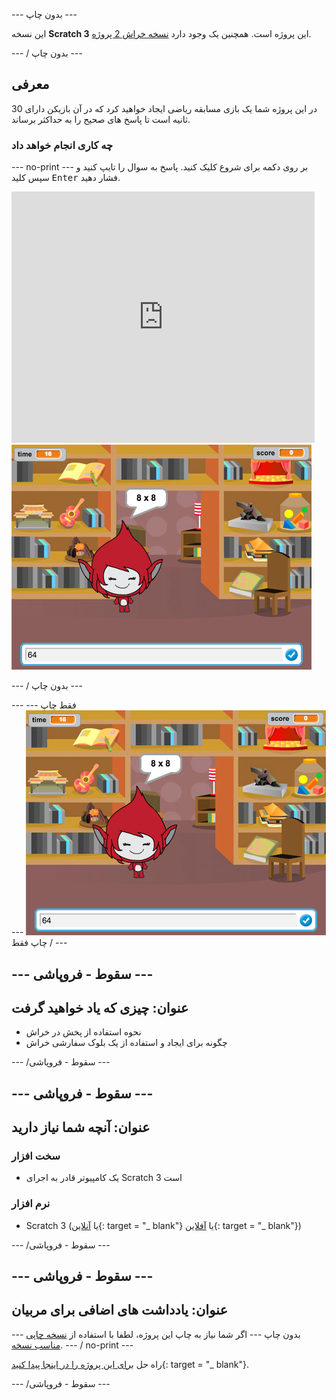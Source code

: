 \--- بدون چاپ \---

این نسخه **Scratch 3** این پروژه است. همچنین یک وجود دارد [نسخه خراش 2 پروژه](https://projects.raspberrypi.org/en/projects/brain-game-scratch2).

\--- / بدون چاپ \---

## معرفی

در این پروژه شما یک بازی مسابقه ریاضی ایجاد خواهید کرد که در آن بازیکن دارای 30 ثانیه است تا پاسخ های صحیح را به حداکثر برساند.

### چه کاری انجام خواهد داد

\--- no-print \--- بر روی دکمه برای شروع کلیک کنید. پاسخ به سوال را تایپ کنید و سپس کلید <kbd>Enter</kbd> فشار دهید.

<div class="scratch-preview">
  <iframe allowtransparency="true" width="485" height="402" src="https://scratch.mit.edu/projects/embed/250234955/?autostart=false" frameborder="0" scrolling="no"></iframe>
  <img src="images/brain-final.png">
</div>

\--- / بدون چاپ \---

\--- فقط چاپ \--- ![Brain Game](images/brain-final.png) \--- / چاپ فقط \---

## \--- سقوط - فروپاشی \---

## عنوان: چیزی که یاد خواهید گرفت

+ نحوه استفاده از پخش در خراش
+ چگونه برای ایجاد و استفاده از یک بلوک سفارشی خراش

\--- /سقوط - فروپاشی \---

## \--- سقوط - فروپاشی \---

## عنوان: آنچه شما نیاز دارید

### سخت افزار

+ یک کامپیوتر قادر به اجرای Scratch 3 است

### نرم افزار

+ Scratch 3 (یا [آنلاین](http://rpf.io/scratchon){: target = "_ blank"} یا [آفلاین](http://rpf.io/scratchoff){: target = "_ blank"})

\--- /سقوط - فروپاشی \---

## \--- سقوط - فروپاشی \---

## عنوان: یادداشت های اضافی برای مربیان

\--- بدون چاپ \--- اگر شما نیاز به چاپ این پروژه، لطفا با استفاده از [نسخه چاپی مناسب نسخه](https://projects.raspberrypi.org/en/projects/brain-game/print). \--- / no-print \---

راه حل [برای این پروژه را در اینجا پیدا کنید](http://rpf.io/p/en/brain-game-get){: target = "_ blank"}.

\--- /سقوط - فروپاشی \---